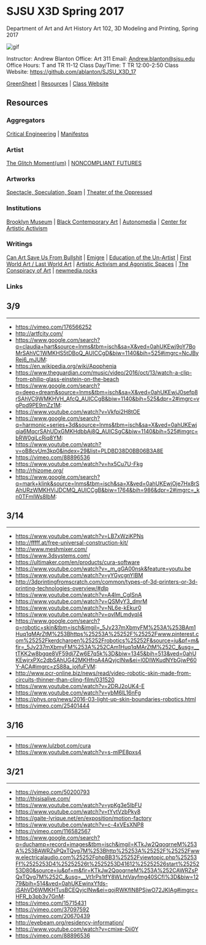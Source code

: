 **SJSU X3D Spring 2017**
======================
Department of Art and Art History
Art 102, 3D Modeling and Printing, Spring 2017

![gif](http://i.imgur.com/TuOehiT.gif)

Instructor: Andrew Blanton
Office: Art 311
Email: Andrew.blanton@sjsu.edu
Office Hours: T and TR 11-12
Class Day/Time: T TR 12:00-2:50
Class Website: https://github.com/ablanton/SJSU_X3D_17

[GreenSheet](https://github.com/ablanton/SJSU_X3D_17/blob/master/GREENSHEET.md) 
| [Resources](https://github.com/ablanton/SJSU_X3D_17/blob/master/RESOURCES.md) 
| [Class Website](https://github.com/ablanton/SJSU_X3D_17)

Resources
---------

### Aggregators
[Critical Engineering](https://criticalengineering.org/)
| [Manifestos](http://www.disnovation.org/manifestos/) 

### Artist
[The Glitch Moment(um)](http://networkcultures.org/_uploads/NN%234_RosaMenkman.pdf)
| [NONCOMPLIANT FUTURES](http://disnovation.org/fnc2/index.html#english)

### Artworks
[Spectacle, Speculation, Spam](https://vimeo.com/194963450/7b76ebff6a)
| [Theater of the Oppressed](http://www.tonyc.nyc/)

### Institutions
[Brooklyn Museum](https://www.brooklynmuseum.org/exhibitions/agitprop)
| [Black Contemporary Art](http://blackcontemporaryart.tumblr.com/)
| [Autonomedia](http://autonomedia.org/)
| [Center for Artistic Activism](https://artisticactivism.org/reading-list/s)

### Writings 
[Can Art Save Us From Bullshit](http://www.publicseminar.org/2016/12/can-art-save-us-from-bullshit/#.WGrk5bYrJE5)
| [Emigre](http://emigre.com/Editorial.php?sect=1&id=14)
| [Education of the Un-Artist](http://xenopraxis.net/readings/kaprow_education1.pdf)
| [First World Art / Last World Art](http://www.naimark.net/writing/firstword.html)
| [Artistic Activism and Agonistic Spaces](http://www.artandresearch.org.uk/v1n2/mouffe.html)
| [The Conspiracy of Art](https://kirkbrideplan.files.wordpress.com/2012/10/jean-baudrillard-the-conspiracy-of-art.pdf)
| [newmedia.rocks](http://newmedia.rocks/notes/realtime.html)

### Links
## 3/9
------
* https://vimeo.com/176566252
* http://artfcity.com/
* https://www.google.com/search?q=claudia+hart&source=lnms&tbm=isch&sa=X&ved=0ahUKEwj9oY7BoMrSAhVC1WMKHS5tDBoQ_AUICCgD&biw=1140&bih=525#imgrc=NcJByRej6_mJUM:
* https://en.wikipedia.org/wiki/Apophenia
* https://www.theguardian.com/music/video/2016/oct/13/watch-a-clip-from-philip-glass-einstein-on-the-beach
* https://www.google.com/search?q=deep+dream&source=lnms&tbm=isch&sa=X&ved=0ahUKEwjJ0sefp8rSAhVC9WMKHVH_AfcQ_AUICCgB&biw=1140&bih=525&dpr=2#imgrc=vgPpd9PE9mZz1M:
* https://www.youtube.com/watch?v=Vkfpi2H8tOE
* https://www.google.com/search?q=harmonic+series+3d&source=lnms&tbm=isch&sa=X&ved=0ahUKEwjqia6MqcrSAhUDxGMKHdbbAj8Q_AUICSgC&biw=1140&bih=525#imgrc=bRW0giLcRiq8YM:
* https://www.youtube.com/watch?v=oB8cvUm3kp0&index=29&list=PLDBD38D0BB06B3A8E
* https://vimeo.com/88896536
* https://www.youtube.com/watch?v=hx5Cu7U-Fkg
* http://rhizome.org/
* https://www.google.com/search?q=mark+klink&source=lnms&tbm=isch&sa=X&ved=0ahUKEwjOje7Hx8rSAhURzWMKHViJDCMQ_AUICCgB&biw=1764&bih=986&dpr=2#imgrc=_kn0TFmlWs8IbM:
## 3/14
-------
* https://www.youtube.com/watch?v=LB7xWziKPNs
* http://fffff.at/free-universal-construction-kit/
* http://www.meshmixer.com/
* https://www.3dsystems.com/
* https://ultimaker.com/en/products/cura-software
* https://www.youtube.com/watch?v=_m_gGA00nsk&feature=youtu.be
* https://www.youtube.com/watch?v=yYGycgnYlBM
* http://3dprintingfromscratch.com/common/types-of-3d-printers-or-3d-printing-technologies-overview/#dlp
* https://www.youtube.com/watch?v=A4lm_CgISnA
* https://www.youtube.com/watch?v=QSMyY3_dmrM
* https://www.youtube.com/watch?v=NL6e-kEkur0
* https://www.youtube.com/watch?v=qvIMLmdyqI4
* https://www.google.com/search?q=robotic+skin&tbm=isch&imgil=_5Jv237mXbmyFM%253A%253BAm1Huq1qMArZtM%253Bhttps%25253A%25252F%25252Fwww.pinterest.com%25252Fkerdcharoen%25252Frobotics%25252F&source=iu&pf=m&fir=_5Jv237mXbmyFM%253A%252CAm1Huq1qMArZtM%252C_&usg=__tTKK2w8bgqe8VF59dj7Zw6E7q5k%3D&biw=1345&bih=513&ved=0ahUKEwjrxPXc2dbSAhUG42MKHfroA4AQyjcINw&ei=l0DIWKudNYbGjwP60Y-ACA#imgrc=zS88a_jojfuFVM:
* http://www.pcr-online.biz/news/read/video-robotic-skin-made-from-circuits-thinner-than-cling-film/031520
* https://www.youtube.com/watch?v=2DRJ2oUK4-E
* https://www.youtube.com/watch?v=ybM6lL16nFg
* https://phys.org/news/2016-03-light-up-skin-boundaries-robotics.html
* https://vimeo.com/25401444

## 3/16
-------
* https://www.lulzbot.com/cura
* https://www.youtube.com/watch?v=s-mlPE8pxs4

## 3/21
-------
* https://vimeo.com/50200793
* http://thisisalive.com/
* https://www.youtube.com/watch?v=ypKg3e5lbFU
* https://www.youtube.com/watch?v=tYytVzbPky8
* https://gaite-lyrique.net/en/exposition/motion-factory
* https://www.youtube.com/watch?v=c-4xVEsXNP8
* https://vimeo.com/116582567
* https://www.google.com/search?q=duchamp+record+images&tbm=isch&imgil=KTkJw2QqoqrneM%253A%253BAWRZsPQxTQvg7M%253Bhttp%25253A%25252F%25252Fwww.electricalaudio.com%25252FphpBB3%25252Fviewtopic.php%25253Ff%2525253D4%25252526t%2525253D41612%25252526start%2525253D80&source=iu&pf=m&fir=KTkJw2QqoqrneM%253A%252CAWRZsPQxTQvg7M%252C_&usg=__Vt1rPs1tfY8WLhtVayfmg40SCfI%3D&biw=1279&bih=514&ved=0ahUKEwinxYfds-jSAhVD6WMKHTusBCEQyjcINw&ei=qojRWKfIN8PSjwO72JKIAg#imgrc=HFR_b3pb3v7GnM:
* https://vimeo.com/15715431
* https://vimeo.com/37097592
* https://vimeo.com/20670439
* http://eyebeam.org/residency-information/
* https://www.youtube.com/watch?v=cmixe-Dii0Y
* https://vimeo.com/88896536
